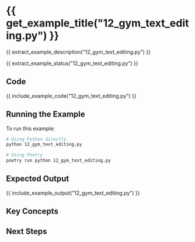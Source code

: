 # {{ get_example_title("12_gym_text_editing.py") }}

{{ extract_example_description("12_gym_text_editing.py") }}

{{ extract_example_status("12_gym_text_editing.py") }}

## Code

{{ include_example_code("12_gym_text_editing.py") }}

## Running the Example

To run this example:

```bash
# Using Python directly
python 12_gym_text_editing.py

# Using Poetry
poetry run python 12_gym_text_editing.py
```

## Expected Output

{{ include_example_output("12_gym_text_editing.py") }}

## Key Concepts

<!-- This section should be manually filled in with key concepts demonstrated by the example -->

## Next Steps

<!-- This section should be manually filled in with links to related examples or documentation -->
